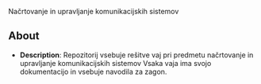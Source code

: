 Načrtovanje in upravljanje komunikacijskih sistemov

## About
- **Description**:
Repozitorij vsebuje rešitve vaj pri predmetu načrtovanje in upravljanje komunikacijskih sistemov
Vsaka vaja ima svojo dokumentacijo in vsebuje navodila za zagon.